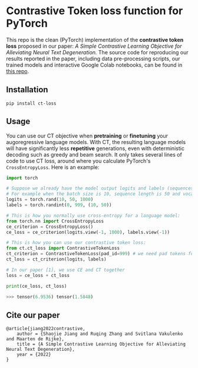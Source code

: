 # Contrastive Token loss function for PyTorch

This repo is the clean (PyTorch) implementation of the **contrastive token loss** proposed in our paper: _A Simple Contrastive Learning Objective for Alleviating Neural Text Degeneration._
The source code for reproducing our results reported in the paper, including data pre-processing scripts, our trained models and interactive Google Colab notebooks, can be found in [this repo](https://github.com/ShaojieJiang/lit-seq).

## Installation

`pip install ct-loss`

## Usage
You can use our CT objective when **pretraining** or **finetuning** your augoregressive language models.
With CT, the resulting language models will have significantly less **repetitive** generations, even with deterministic decoding such as greedy and beam search.
It only takes several lines of code to use CT loss, around where you calculate PyTorch's `CrossEntropyLoss`.
Here is an example:
```python
import torch

# Suppose we already have the model output logits and labels (sequences of token indices).
# For example when the batch size is 10, sequence length is 50 and vocabulary size is 1000:
logits = torch.rand(10, 50, 1000)
labels = torch.randint(0, 999, (10, 50))

# This is how you normally use cross-entropy for a language model:
from torch.nn import CrossEntropyLoss
ce_criterion = CrossEntropyLoss()
ce_loss = ce_criterion(logits.view(-1, 1000), labels.view(-1))

# This is how you can use our contrastive token loss:
from ct.ct_loss import ContrastiveTokenLoss
ct_criterion = ContrastiveTokenLoss(pad_id=999) # we need pad tokens for masking out tokens in a sequence that should not be used as negative tokens
ct_loss = ct_criterion(logits, labels)

# In our paper [1], we use CE and CT together
loss = ce_loss + ct_loss

print(ce_loss, ct_loss)

>>> tensor(6.9536) tensor(1.5848)
```

## Cite our paper

```
@article{jiang2022contrastive,
	author = {Shaojie Jiang and Ruqing Zhang and Svitlana Vakulenko and Maarten de Rijke},
	title = {A Simple Contrastive Learning Objective for Alleviating Neural Text Degeneration},
	year = {2022}
}
```